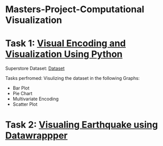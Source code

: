 # Masters-Project-Computational Visualization

# Task 1: [Visual Encoding and Visualization Using Python](Visual_Representation.ipynb)
Superstore Dataset: [Dataset](Csuperstore.csv)

Tasks perfromed:
Visulizing the dataset in the following Graphs:
- Bar Plot
- Pie Chart
- Multivariate Encoding
- Scatter Plot

# Task 2: [Visualing Earthquake using Datawrappper](datawrapper_Earthquake.png)



